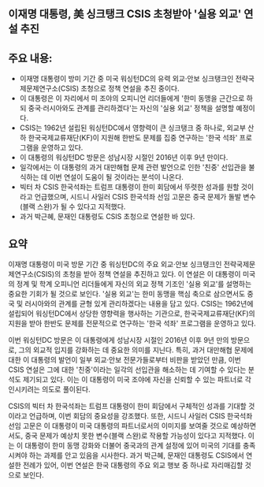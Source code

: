 ## 이재명 대통령, 美 싱크탱크 CSIS 초청받아 '실용 외교' 연설 추진

## 주요 내용:
*   이재명 대통령이 방미 기간 중 미국 워싱턴DC의 유력 외교·안보 싱크탱크인 전략국제문제연구소(CSIS) 초청으로 정책 연설을 추진 중이다.
*   이 대통령은 이 자리에서 미 조야의 오피니언 리더들에게 '한미 동맹을 근간으로 하되 중국·러시아와도 관계를 관리하겠다'는 자신의 '실용 외교' 정책을 설명할 예정이다.
*   CSIS는 1962년 설립된 워싱턴DC에서 영향력이 큰 싱크탱크 중 하나로, 외교부 산하 한국국제교류재단(KF)이 지원해 한반도 문제를 집중 연구하는 '한국 석좌' 프로그램을 운영하고 있다.
*   이 대통령의 워싱턴DC 방문은 성남시장 시절인 2016년 이후 9년 만이다.
*   일각에서는 이 대통령의 과거 대만해협 문제 관련 발언으로 인한 '친중' 선입관을 불식하는 데 이번 연설이 도움이 될 것이라는 분석이 나온다.
*   빅터 차 CSIS 한국석좌는 트럼프 대통령이 한미 회담에서 뚜렷한 성과를 원할 것이라고 언급했으며, 시드니 사일러 CSIS 한국석좌 선임 고문은 중국 문제가 돌발 변수(블랙 스완)가 될 수 있다고 지적했다.
*   과거 박근혜, 문재인 대통령도 CSIS 초청으로 연설한 바 있다.

## 요약
이재명 대통령이 미국 방문 기간 중 워싱턴DC의 주요 외교·안보 싱크탱크인 전략국제문제연구소(CSIS)의 초청을 받아 정책 연설을 추진하고 있다. 이 연설은 이 대통령이 미국의 정계 및 학계 오피니언 리더들에게 자신의 외교 정책 기조인 '실용 외교'를 설명하는 중요한 기회가 될 것으로 보인다. '실용 외교'는 한미 동맹을 핵심 축으로 삼으면서도 중국 및 러시아와의 관계를 균형 있게 관리하겠다는 내용을 담고 있다. CSIS는 1962년에 설립되어 워싱턴DC에서 상당한 영향력을 행사하는 기관으로, 한국국제교류재단(KF)의 지원을 받아 한반도 문제를 전문적으로 연구하는 '한국 석좌' 프로그램을 운영하고 있다.

이번 워싱턴DC 방문은 이 대통령에게 성남시장 시절인 2016년 이후 9년 만의 방문으로, 그의 외교적 입지를 강화하는 데 중요한 의미를 지닌다. 특히, 과거 대만해협 문제에 대한 이 대통령의 발언이 일부 외교·안보 전문가들로부터 비판을 받았던 만큼, 이번 CSIS 연설은 그에 대한 '친중'이라는 일각의 선입관을 해소하는 데 기여할 수 있다는 분석도 제기되고 있다. 이는 이 대통령이 미국 조야에 자신을 신뢰할 수 있는 파트너로 각인시키려는 의도로 풀이된다.

CSIS의 빅터 차 한국석좌는 트럼프 대통령이 한미 회담에서 구체적인 성과를 기대할 것이라고 언급하며, 이번 회담의 중요성을 강조했다. 또한, 시드니 사일러 CSIS 한국석좌 선임 고문은 이 대통령이 미국 대통령의 파트너로서의 이미지를 보여줄 것으로 예상하면서도, 중국 문제가 예상치 못한 변수(블랙 스완)로 작용할 가능성이 있다고 지적했다. 이는 이 대통령이 한미 동맹 강화와 더불어 중국과의 관계 설정에 있어 미국의 기대를 충족시켜야 하는 과제를 안고 있음을 시사한다. 과거 박근혜, 문재인 대통령도 CSIS에서 연설한 전례가 있어, 이번 연설은 한국 대통령의 주요 외교 행보 중 하나로 자리매김할 것으로 보인다.
